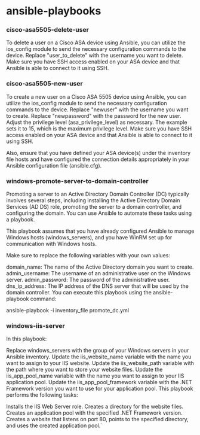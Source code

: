 # ansible-playbooks

### cisco-asa5505-delete-user

To delete a user on a Cisco ASA device using Ansible, you can utilize the ios_config module to send the necessary configuration commands to the device.
Replace "user_to_delete" with the username you want to delete.
Make sure you have SSH access enabled on your ASA device and that Ansible is able to connect to it using SSH.

### cisco-asa5505-new-user

To create a new user on a Cisco ASA 5505 device using Ansible, you can utilize the ios_config module to send the necessary configuration commands to the device.
Replace "newuser" with the username you want to create.
Replace "newpassword" with the password for the new user.
Adjust the privilege level (asa_privilege_level) as necessary. The example sets it to 15, which is the maximum privilege level.
Make sure you have SSH access enabled on your ASA device and that Ansible is able to connect to it using SSH.

Also, ensure that you have defined your ASA device(s) under the inventory file hosts and have configured the connection details appropriately in your Ansible configuration file (ansible.cfg).

### windows-promote-server-to-domain-controller

Promoting a server to an Active Directory Domain Controller (DC) typically involves several steps, including installing the Active Directory Domain Services (AD DS) role, promoting the server to a domain controller, and configuring the domain. You can use Ansible to automate these tasks using a playbook. 

This playbook assumes that you have already configured Ansible to manage Windows hosts (windows_servers), and you have WinRM set up for communication with Windows hosts.

Make sure to replace the following variables with your own values:

domain_name: The name of the Active Directory domain you want to create.
admin_username: The username of an administrative user on the Windows server.
admin_password: The password of the administrative user.
dns_ip_address: The IP address of the DNS server that will be used by the domain controller.
You can execute this playbook using the ansible-playbook command:

ansible-playbook -i inventory_file promote_dc.yml

### windows-iis-server

In this playbook:

Replace windows_servers with the group of your Windows servers in your Ansible inventory.
Update the iis_website_name variable with the name you want to assign to your IIS website.
Update the iis_website_path variable with the path where you want to store your website files.
Update the iis_app_pool_name variable with the name you want to assign to your IIS application pool.
Update the iis_app_pool_framework variable with the .NET Framework version you want to use for your application pool.
This playbook performs the following tasks:

Installs the IIS Web Server role.
Creates a directory for the website files.
Creates an application pool with the specified .NET Framework version.
Creates a website that listens on port 80, points to the specified directory, and uses the created application pool.`